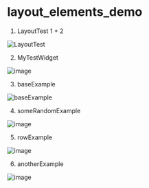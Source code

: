 # layout_elements_demo

1. LayoutTest 1 + 2

![LayoutTest](https://user-images.githubusercontent.com/13054026/158072682-cba7d6d7-eb57-4015-b4f8-d6b48c9c3b0f.png)

2. MyTestWidget

![image](https://user-images.githubusercontent.com/13054026/158072703-c4512f83-ca13-41b8-a565-89ee8a311d14.png)

3. baseExample

![baseExample](https://user-images.githubusercontent.com/13054026/158072716-f1febccf-ca9b-4b4f-a965-1cffbf3acb0a.png)

4. someRandomExample

![image](https://user-images.githubusercontent.com/13054026/158072740-ee5dafec-80fc-405e-9793-b955f45e1055.png)

5. rowExample

![image](https://user-images.githubusercontent.com/13054026/158072756-20fd54e8-471a-4294-954a-cfdc0efe4b39.png)

6. anotherExample

![image](https://user-images.githubusercontent.com/13054026/158072777-11db835d-93ee-4c81-976c-dc416bf1163f.png)
